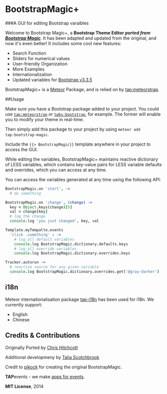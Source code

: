 # BootstrapMagic+

###A GUI for editing Bootstrap varaibles

Welcome to Bootstrap Magic+, a __Bootstrap Theme Editor *ported from [Bootstrap Magic](https://github.com/pikock/bootstrap-magic)*__. It has been adapted and updated from the original, and now it's even better! It includes some cool new features:

* Search Function
* Sliders for numerical values
* User-friendly Organization
* More Examples
* Internationalization
* Updated variables for [Bootstrap v3.3.5](http://getbootstrap.com/)

BootstrapMagic+ is a [Meteor](https://github.com/meteor/meteor) Package, and is relied on by [tap:meteorstrap](http://github.com/tapevents/meteorstrap).

##Usage

Make sure you have a Bootstrap package added to your project. You could use [`tap:meteorstrap`](http://github.com/tapevents/meteorstrap) or [`twbs:bootstrap`](https://github.com/twbs/bootstrap), for example. The former will enable you to modify your theme in real-time.

Then simply add this package to your project by using `meteor add tap:bootstrap-magic`.

Include the `{{> BootstrapMagic}}` template anywhere in your project to access the GUI.

While editing the variables, BootstrapMagic+ maintains reactive dictionary of LESS variables, which contains key-value pairs for LESS variable defaults and overrides, which you can access at any time.

You can access the variables generated at any time using the following API:

```coffeescript
BootstrapMagic.on 'start', ->
  # do something

BootstrapMagic.on 'change', (change) ->
  key = Object.keys(change)[0]
  val = change[key]
  # log the change
  console.log 'you just changed', key, val

Template.myTempalte.events
  'click .something' : ->
    # log all default variables
    console.log BootstrapMagic.dictionary.defaults.keys
    # log all override variables
    console.log BootstrapMagic.dictionary.overrides.keys

Tracker.autorun ->
  # reactive source for any given variable
  console.log BootstrapMagic.dictionary.overrides.get('@gray-darker')
```

## i18n

Meteor internationalisation package [tap-i18n](https://github.com/TAPevents/TAP-i18n) has been used for i18n. We currently support:

* English
* Chinese

## Credits & Contributions

Originally Ported by [Chris Hitchcott](https://github.com/hitchcott)

Additional developmeny by [Talia Scotchbrook](https://github.com/titaniumtails)

Credit to [pikock](https://github.com/pikock/bootstrap-magic) for creating the original BootstrapMagic.

**TAP**events - we make [apps for events](http://tapevents.com).

**MIT License**, 2014